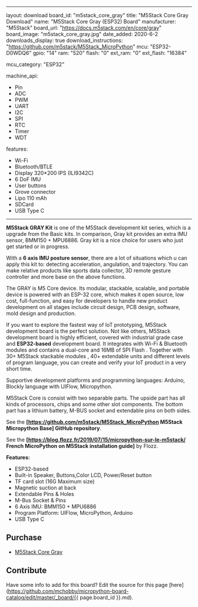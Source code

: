 
---
layout: download
board_id: "m5stack_core_gray"
title: "M5Stack Core Gray Download"
name: "M5Stack Core Gray (ESP32) Board"
manufacturer: "M5Stack"
board_url: "https://docs.m5stack.com/en/core/gray"
board_image: "m5stack_core_gray.jpg"
date_added: 2020-6-2
downloads_display: true
download_instructions: "https://github.com/m5stack/M5Stack_MicroPython"
mcu: "ESP32-D0WDQ6"
gpio: "14"
ram: "520"
flash: "0"
ext_ram: "0"
ext_flash: "16384"

mcu_category: "ESP32"

machine_api:
  - Pin
  - ADC
  - PWM
  - UART
  - I2C
  - SPI
  - RTC
  - Timer
  - WDT

features:
  - Wi-Fi
  - Bluetooth/BTLE
  - Display 320*200 IPS (ILI9342C)
  - 6 DoF IMU
  - User buttons
  - Grove connector
  - Lipo 110 mAh
  - SDCard
  - USB Type C
---

**M5Stack GRAY Kit** is one of the M5Stack development kit series, which is a upgrade from the Basic kits. In comparison, Gray kit provides an extra IMU sensor, BMM150 + MPU6886. Gray kit is a nice choice for users who just get started or in progress.

With a **6 axis IMU posture sensor**, there are a lot of situations which u can apply this kit to: detecting acceleration, angulation, and trajectory. You can make relative products like sports data collector, 3D remote gesture controller and more base on the above functions.

The GRAY is M5 Core device. Its modular, stackable, scalable, and portable device is powered with an ESP-32 core, which makes it open source, low cost, full-function, and easy for developers to handle new product development on all stages include circuit design, PCB design, software, mold design and production.


If you want to explore the fastest way of IoT prototyping, M5Stack development board is the perfect solution. Not like others, M5Stack development board is highly efficient, covered with industrial grade case and **ESP32-based** development board. It integrates with Wi-Fi & Bluetooth modules and contains a dual-core and 16MB of SPI Flash . Together with 30+ M5Stack stackable modules , 40+ extendable units and different levels of program language, you can create and verify your IoT product in a very short time.


Supportive development platforms and programming languages: Arduino, Blockly language with UIFlow, Micropython. 


M5Stack Core is consist with two separable parts. The upside part has all kinds of processors, chips and some other slot components. The bottom part has a lithium battery, M-BUS socket and extendable pins on both sides.


See the __[https://github.com/m5stack/M5Stack_MicroPython M5Stack Micropython Base] GitHub repository__.


See the __[https://blog.flozz.fr/2019/07/15/micropython-sur-le-m5stack/ French MicroPython on M5Stack installation guide]__ by Flozz. 


**Features:**
* ESP32-based
* Built-in Speaker, Buttons,Color LCD, Power/Reset button
* TF card slot (16G Maximum size)
* Magnetic suction at back
* Extendable Pins & Holes
* M-Bus Socket & Pins
* 6 Axis IMU: BMM150 + MPU6886
* Program Platform: UIFlow, MicroPython, Arduino
* USB Type C


## Purchase
* [M5Stack Core Gray](https://docs.m5stack.com/en/core/gray)

## Contribute

Have some info to add for this board? Edit the source for this page [here](https://github.com/mchobby/micropython-board-catalog/edit/master/_board/{{ page.board_id }}.md).

